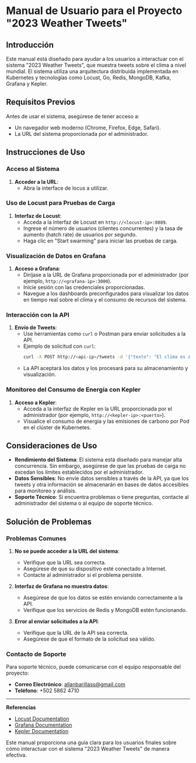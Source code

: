 # Manual de Usuario para el Proyecto "2023 Weather Tweets"

## Introducción

Este manual está diseñado para ayudar a los usuarios a interactuar con el sistema "2023 Weather Tweets", que muestra tweets sobre el clima a nivel mundial. El sistema utiliza una arquitectura distribuida implementada en Kubernetes y tecnologías como Locust, Go, Redis, MongoDB, Kafka, Grafana y Kepler.

## Requisitos Previos

Antes de usar el sistema, asegúrese de tener acceso a:

- Un navegador web moderno (Chrome, Firefox, Edge, Safari).
- La URL del sistema proporcionada por el administrador.

## Instrucciones de Uso

### Acceso al Sistema

1. **Acceder a la URL**:
   - Abra la interface de locus a utilizar.

### Uso de Locust para Pruebas de Carga

1. **Interfaz de Locust**:
   - Acceda a la interfaz de Locust en `http://<locust-ip>:8089`.
   - Ingrese el número de usuarios (clientes concurrentes) y la tasa de aumento (hatch rate) de usuarios por segundo.
   - Haga clic en "Start swarming" para iniciar las pruebas de carga.

### Visualización de Datos en Grafana

1. **Acceso a Grafana**:
   - Diríjase a la URL de Grafana proporcionada por el administrador (por ejemplo, `http://<grafana-ip>:3000`).
   - Inicie sesión con las credenciales proporcionadas.
   - Navegue a los dashboards preconfigurados para visualizar los datos en tiempo real sobre el clima y el consumo de recursos del sistema.

### Interacción con la API

1. **Envío de Tweets**:
   - Use herramientas como `curl` o Postman para enviar solicitudes a la API.
   - Ejemplo de solicitud con `curl`:
     ```sh
     curl -X POST http://<api-ip>/tweets -d '{"texto": "El clima es agradable", "pais": "Guatemala"}'
     ```
   - La API aceptará los datos y los procesará para su almacenamiento y visualización.

### Monitoreo del Consumo de Energía con Kepler

1. **Acceso a Kepler**:
   - Acceda a la interfaz de Kepler en la URL proporcionada por el administrador (por ejemplo, `http://<kepler-ip>:<puerto>`).
   - Visualice el consumo de energía y las emisiones de carbono por Pod en el clúster de Kubernetes.

## Consideraciones de Uso

- **Rendimiento del Sistema**:
  El sistema está diseñado para manejar alta concurrencia. Sin embargo, asegúrese de que las pruebas de carga no excedan los límites establecidos por el administrador.
- **Datos Sensibles**:
  No envíe datos sensibles a través de la API, ya que los tweets y otra información se almacenarán en bases de datos accesibles para monitoreo y análisis.
- **Soporte Técnico**:
  Si encuentra problemas o tiene preguntas, contacte al administrador del sistema o al equipo de soporte técnico.

## Solución de Problemas

### Problemas Comunes

1. **No se puede acceder a la URL del sistema**:

   - Verifique que la URL sea correcta.
   - Asegúrese de que su dispositivo esté conectado a Internet.
   - Contacte al administrador si el problema persiste.

2. **Interfaz de Grafana no muestra datos**:

   - Asegúrese de que los datos se estén enviando correctamente a la API.
   - Verifique que los servicios de Redis y MongoDB estén funcionando.

3. **Error al enviar solicitudes a la API**:
   - Verifique que la URL de la API sea correcta.
   - Asegúrese de que el formato de la solicitud sea válido.

### Contacto de Soporte

Para soporte técnico, puede comunicarse con el equipo responsable del proyecto:

- **Correo Electrónico**: allanbarillass@gmail.com
- **Teléfono**: +502 5862 4710

---

**Referencias**

- [Locust Documentation](https://docs.locust.io/en/stable/)
- [Grafana Documentation](https://grafana.com/docs/)
- [Kepler Documentation](https://sustainable-computing.io/)

Este manual proporciona una guía clara para los usuarios finales sobre cómo interactuar con el sistema "2023 Weather Tweets" de manera efectiva.
